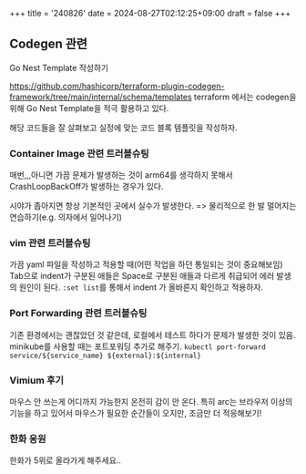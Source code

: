 +++
title = '240826'
date = 2024-08-27T02:12:25+09:00
draft = false
+++

## Codegen 관련

Go Nest Template 작성하기

https://github.com/hashicorp/terraform-plugin-codegen-framework/tree/main/internal/schema/templates
terraform 에서는 codegen을 위해 Go Nest Template을 적극 활용하고 있다.

해당 코드들을 잘 살펴보고 실정에 맞는 코드 블록 템플릿을 작성하자.

### Container Image 관련 트러블슈팅

매번,,,아니면 가끔 문제가 발생하는 것이
arm64를 생각하지 못해서 CrashLoopBackOff가 발생하는 경우가 있다.

시야가 좁아지면 항상 기본적인 곳에서 실수가 발생한다.
=> 물리적으로 한 발 멀어지는 연습하기(e.g. 의자에서 일어나기)

### vim 관련 트러블슈팅

가끔 yaml 파일을 작성하고 적용할 때(어떤 작업을 하던 통일되는 것이 중요해보임)
Tab으로 indent가 구분된 애들은 Space로 구분된 애들과 다르게 취급되어
에러 발생의 원인이 된다.
`:set list`를 통해서 indent 가 올바른지 확인하고 적용하자.

### Port Forwarding 관련 트러블슈팅

기존 환경에서는 괜찮았던 것 같은데, 로컬에서 테스트 하다가 문제가 발생한 것이 있음.
minikube를 사용할 때는 포트포워딩 추가로 해주기.
`kubectl port-forward service/${service_name} ${external}:${internal}`

### Vimium 후기

마우스 안 쓰는게 어디까지 가능한지 온전히 감이 안 온다.
특히 arc는 브라우저 이상의 기능을 하고 있어서 마우스가 필요한 순간들이 오지만, 조금만 더 적응해보기!

### 한화 응원

한화가 5위로 올라가게 해주세요..
